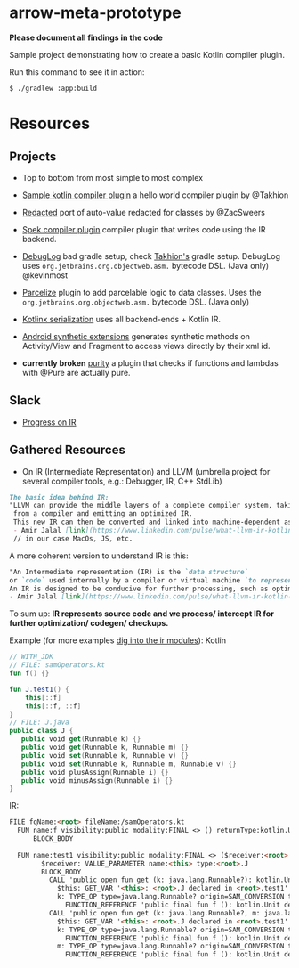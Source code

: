 # arrow-meta-prototype

**Please document all findings in the code**

Sample project demonstrating how to create a basic Kotlin compiler plugin.

Run this command to see it in action:

```text
$ ./gradlew :app:build
```

# Resources

## Projects
 - Top to bottom from most simple to most complex


 - [Sample kotlin compiler plugin](https://github.com/Takhion/sample-kotlin-compiler-plugin) a hello world compiler plugin by @Takhion
 - [Redacted](https://github.com/ZacSweers/redacted-compiler-plugin) port of auto-value redacted for classes by @ZacSweers
 - [Spek compiler plugin](https://github.com/spekframework/spek/pull/657/files) compiler plugin that writes code using the IR backend.
 - [DebugLog](https://github.com/kevinmost/debuglog) bad gradle setup, check [Takhion's](https://github.com/Takhion/sample-kotlin-compiler-plugin) gradle setup. DebugLog uses `org.jetbrains.org.objectweb.asm.` bytecode DSL. (Java only) @kevinmost
 - [Parcelize](https://github.com/JetBrains/kotlin/tree/master/plugins/android-extensions/android-extensions-compiler/src/org/jetbrains/kotlin/android/parcel) plugin to add parcelable logic to data classes. Uses the `org.jetbrains.org.objectweb.asm.` bytecode DSL. (Java only)
 - [Kotlinx serialization](https://github.com/JetBrains/kotlin/tree/master/plugins/kotlin-serialization/kotlin-serialization-compiler/src/org/jetbrains/kotlinx/serialization/compiler) uses all backend-ends + Kotlin IR.
 - [Android synthetic extensions](https://github.com/JetBrains/kotlin/tree/master/plugins/android-extensions/android-extensions-compiler/src/org/jetbrains/kotlin/android/synthetic) generates synthetic methods on Activity/View and Fragment to access views directly by their xml id.
 
 - **currently broken** [purity](https://github.com/pardom/purity) a plugin that checks if functions and lambdas with @Pure are actually pure.


 ## Slack
  - [Progress on IR](https://kotlinlang.slack.com/archives/C7L3JB43G/p1551303086009100?thread_ts=1551303086.009100&cid=C7L3JB43G)


## Gathered Resources
 - On IR (Intermediate Representation) and LLVM (umbrella project for several compiler tools, e.g.: Debugger, IR, C++ StdLib)
```markdown
The basic idea behind IR:
"LLVM can provide the middle layers of a complete compiler system, taking intermediate representation (IR) code 
 from a compiler and emitting an optimized IR. 
 This new IR can then be converted and linked into machine-dependent assembly language code for a target platform."
 - Amir Jalal [link](https://www.linkedin.com/pulse/what-llvm-ir-kotlin-behind-scenes-amirhossein-jalalhosseini)
 // in our case MacOs, JS, etc.
```
A more coherent version to understand IR is this:
```markdown
"An Intermediate representation (IR) is the `data structure`
or `code` used internally by a compiler or virtual machine `to represent` source code. 
An IR is designed to be conducive for further processing, such as optimization and translation."
- Amir Jalal [link](https://www.linkedin.com/pulse/what-llvm-ir-kotlin-behind-scenes-amirhossein-jalalhosseini)
```
To sum up:
**IR represents source code and we process/ intercept IR for further optimization/ codegen/ checkups.**

Example (for more examples [dig into the ir modules](https://github.com/pyos/kotlin/commit/f47d9d54c0c14be9c386f6023e614229b2c15717)):
Kotlin
```kotlin
// WITH_JDK
// FILE: samOperators.kt
fun f() {}

fun J.test1() {
    this[::f]
    this[::f, ::f]
}
// FILE: J.java
public class J {
   public void get(Runnable k) {}
   public void get(Runnable k, Runnable m) {}
   public void set(Runnable k, Runnable v) {}
   public void set(Runnable k, Runnable m, Runnable v) {}
   public void plusAssign(Runnable i) {}
   public void minusAssign(Runnable i) {}
}
```
IR:
```markdown
FILE fqName:<root> fileName:/samOperators.kt
  FUN name:f visibility:public modality:FINAL <> () returnType:kotlin.Unit
	  BLOCK_BODY
  
  FUN name:test1 visibility:public modality:FINAL <> ($receiver:<root>.J) returnType:kotlin.Unit
	    $receiver: VALUE_PARAMETER name:<this> type:<root>.J
	    BLOCK_BODY
	      CALL 'public open fun get (k: java.lang.Runnable?): kotlin.Unit declared in <root>.J' type=kotlin.Unit origin=GET_ARRAY_ELEMENT
	        $this: GET_VAR '<this>: <root>.J declared in <root>.test1' type=<root>.J origin=null
	        k: TYPE_OP type=java.lang.Runnable? origin=SAM_CONVERSION typeOperand=java.lang.Runnable?
	          FUNCTION_REFERENCE 'public final fun f (): kotlin.Unit declared in <root>' type=kotlin.reflect.KFunction0<kotlin.Unit> origin=null
	      CALL 'public open fun get (k: java.lang.Runnable?, m: java.lang.Runnable?): kotlin.Unit declared in <root>.J' type=kotlin.Unit origin=GET_ARRAY_ELEMENT
	        $this: GET_VAR '<this>: <root>.J declared in <root>.test1' type=<root>.J origin=null
	        k: TYPE_OP type=java.lang.Runnable? origin=SAM_CONVERSION typeOperand=java.lang.Runnable?
	          FUNCTION_REFERENCE 'public final fun f (): kotlin.Unit declared in <root>' type=kotlin.reflect.KFunction0<kotlin.Unit> origin=null
	        m: TYPE_OP type=java.lang.Runnable? origin=SAM_CONVERSION typeOperand=java.lang.Runnable?
	          FUNCTION_REFERENCE 'public final fun f (): kotlin.Unit declared in <root>' type=kotlin.reflect.KFunction0<kotlin.Unit> origin=null
```